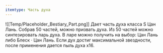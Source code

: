 ```yaml
---
itemtype: Часть духа
---
```

![[Temp/Placeholder_Bestiary_Part.png]]
Дает часть духа класса S Цан Лань. Собрав 50 частей, можно призвать духа. Из 50 частей можно синтезировать ларь духа. В ларе можно получить на выбор: Цан Лань либо Блеск · Цан Лань. Если дух достиг максимальной звездности, после применения дается пыль духа х16.
